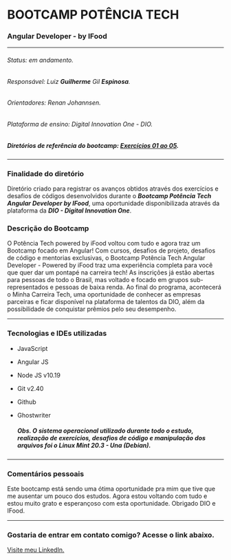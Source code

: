 # BOOTCAMP POTÊNCIA TECH
### Angular Developer - by IFood

---

###### Status: em andamento.
###### Responsável: Luiz **Guilherme** Gil **Espinosa**.
###### Orientadores: Renan Johannsen.
###### Plataforma de ensino: Digital Innovation One - DIO.
##### Diretórios de referência do bootcamp: [Exercícios 01 ao 05](https://github.com/digitalinnovationone/javascript-developer-m1 "pastas 01 e 02").
---
### Finalidade do diretório

Diretório criado para registrar os avanços obtidos através dos exercícios e desafios de códigos desenvolvidos durante o ***Bootcamp Potência Tech Angular Developer by IFood***, uma oportunidade disponibilizada através da plataforma da ***DIO - Digital Innovation One***.

### Descrição do Bootcamp

O Potência Tech powered by iFood voltou com tudo e agora traz um Bootcamp focado em Angular! Com cursos, desafios de projeto, desafios de código e mentorias exclusivas, o Bootcamp Potência Tech Angular Developer - Powered by iFood traz uma experiência completa para você que quer dar um pontapé na carreira tech! As inscrições já estão abertas para pessoas de todo o Brasil, mas voltado e focado em grupos sub-representados e pessoas de baixa renda. Ao final do programa, acontecerá o Minha Carreira Tech, uma oportunidade de conhecer as empresas parceiras e ficar disponível na plataforma de talentos da DIO, além da possibilidade de conquistar prêmios pelo seu desempenho.

---
### Tecnologias e IDEs utilizadas

- JavaScript
- Angular JS
- Node JS	v10.19
- Git	v2.40
- Github
- Ghostwriter
  
  ##### Obs. O sistema operacional utilizado durante todo o estudo, realização de exercícios, desafios de código e manipulação dos arquivos foi o Linux Mint 20.3 - Una (Debian).
---

### Comentários pessoais

Este bootcamp está sendo uma ótima oportunidade pra mim que tive que me ausentar um pouco dos estudos. Agora estou voltando com tudo e estou muito grato e esperançoso com esta oportunidade. Obrigado DIO e IFood.

---
### Gostaria de entrar em contato comigo? Acesse o link abaixo.

[Visite meu LinkedIn.](https://www.linkedin.com/in/guilherme-espinosa/ "Perfil do LinkedIn")
